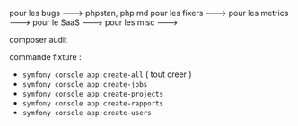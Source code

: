pour les bugs ---> phpstan, php md
pour les fixers --->
pour les metrics --->
pour le SaaS --->
pour les misc --->

composer audit

commande fixture :
- `symfony console app:create-all`  ( tout creer )
- `symfony console app:create-jobs`
- `symfony console app:create-projects` 
- `symfony console app:create-rapports `
- `symfony console app:create-users `